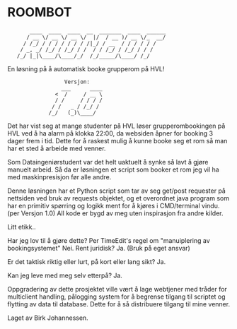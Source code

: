 # ROOMBOT

           ____  ____  ____  __  _______  ____  ______
          / __ \/ __ \/ __ \/  |/  / __ )/ __ \/_  __/
         / /_/ / / / / / / / /|_/ / __  / / / / / /   
        / _, _/ /_/ / /_/ / /  / / /_/ / /_/ / / /    
       /_/ |_|\____/\____/_/  /_/_____/\____/ /_/     
       


En løsning på å automatisk booke grupperom på HVL!
   
                      Versjon: 
                     ___      ____ 
                   <  /     / __ \
                   / /     / / / /
                  / /   _ / /_/ / 
                 /_/   (_)\____/   


Det har vist seg at mange studenter på HVL løser grupperombookingen på HVL ved å ha alarm på klokka 22:00, da websiden åpner for booking 3 dager frem i tid. Dette for å raskest mulig å kunne booke seg et rom så man har et sted å arbeide med venner.



Som Dataingeniørstudent var det helt uaktuelt å synke så lavt å gjøre manuelt arbeid. Så da er løsningen et script som booker et rom jeg vil ha med maskinpresisjon før alle andre.



Denne løsningen har et Python script som tar av seg get/post requester på nettsiden ved bruk av requests objektet, og et overordnet java program som har en primitiv spørring og logikk ment for å kjøres i CMD/terminal vindu. (per Versjon 1.0) 
All kode er bygd av meg uten inspirasjon fra andre kilder.


Litt etikk..

Har jeg lov til å gjøre dette?
Per TimeEdit's regel om "manuiplering av bookingsystemet" Nei. Rent juridisk? Ja. (Bruk på eget ansvar)

Er det taktisk riktig eller lurt, på kort eller lang sikt?
Ja.

Kan jeg leve med meg selv etterpå?
Ja.



Oppgradering av dette prosjektet ville vært å lage webtjener med tråder for multiclient handling, pålogging system for å begrense tilgang til scriptet og flytting av data til database. Dette for å så distribuere tilgang til mine venner.




Laget av Birk Johannessen.
